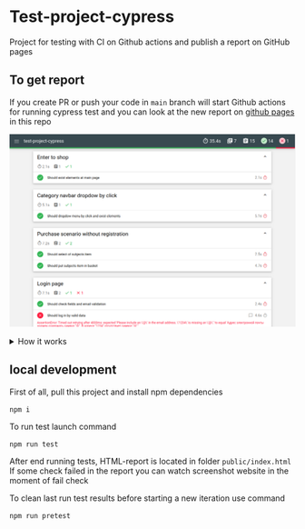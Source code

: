 # Test-project-cypress
Project for testing with CI on Github actions and publish a report on GitHub pages

## To get report
If you create PR or push your code in `main` branch will start Github actions for running cypress test and you can look at the new report on [github pages](https://farvater-max.github.io/test-project-cypress/) in this repo

![report_images](./images/report_01.png)

<details>
  <summary>How it works</summary>
  
   The project has [github workflow](https://github.com/Farvater-max/test-project-cypress/blob/main/.github/workflows/cypress-test.yaml) which is triggered by `push` or `create pull request` in `main` branch. Its flow runs remotely `Ubuntu` with node and installs `npm dependensies` including `cypress`. After that flow will start script command `npm run test` and publish commit the change on GitHub pages and shaping the new test report. Also if you create `pull request` after tests run you'll get a comment in the pull request with a message about success actions and a link on the new test report  
  
   Command `npm run test` in turn launches `cypress run --browser Chrome` and starts a series of commands namely `combine-reports`, `generate-report`, which response for the formation and combine JSON report, generating from JSON report HTML report, and clumping to the final report. It works by using packages "mochawesome", "mochawesome-merge", and "mochawesome-report-generator" 
  
   The final report includes passed and failed tests, but if the test case failed, the report has contained a video of passing the test case and a screenshot at the moment of the failed check. The test project has a few allowed mistakes to demonstrate how looks failed test case in a report

</details>

## local development
First of all, pull this project and install npm dependencies
```
npm i
```
To run test launch command
```
npm run test
```
After end running tests, HTML-report is located in folder  ```public/index.html```
If some check failed in the report you can watch screenshot website in the moment of fail check  

To clean last run test results before starting a new iteration use command
```
npm run pretest
```





